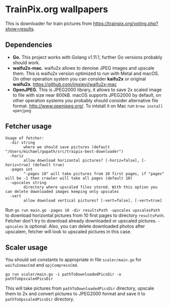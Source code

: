 TrainPix.org wallpapers
=======================

This is downloader for train pictures from https://trainpix.org/voting.php?show=results.

## Dependencies
* __Go.__ This project works with Golang v1.11.1, further Go versions probably should work.
* __waifu2x-mac.__ waifu2x allows to denoise JPEG images and upscale them. This is waifu2x version optimized to run with Metal and macOS. On other operation system you can consider __kaifu2x__ or original __waifu2x__. https://github.com/imxieyi/waifu2x-mac
* __OpenJPEG.__ This is JPEG2000 library, it allows to save 2x scaled image to file with size near 800kB. macOS supports JPEG2000 by default, on other operation systems you probably should consider alternative file format. http://www.openjpeg.org/.
To intstall it on Mac run `brew install openjpeg` 

## Fetcher usage
```
Usage of fetcher:
  -dir string
    	where we should save pictures (default "/Users/michael/gopath/src/traipix-best-downloader")
  -horiz
    	allow download horizontal pictures? [-horiz=false], [-horiz=true] (default true)
  -pages int
    	"-pages 10" will take pictures from 10 first pages, if "pages" will be -1 then crawler will take all pages (default 10)
  -upscales string
    	directory where upscaled files stored. With this option you can delete downloaded images keeping only upscales
  -vert
    	allow download vertical pictures? [-vert=false], [-vert=true]
```


Run `go run main.go -pages 10 -dir resultsPath -upscales upscalesPath` to download horizontal pictures from 10 first pages to directory `resultsPath`. Fetcher don't try to download already downloaded or upscaled pictures. `-upscales` is optional. Also, you can delete downloaded photos after upscalem, fetcher will look to upscaled pictures in this case.

## Scaler usage
You should set constants to appropriate in file `scaler/main.go` for `waifu2xmacCmd` and
`opjCompressCmd`.

`go run scaler/main.go -i pathToDownloadedPicsDir -o pathToUpscaledPicsDir`

This will take pictures from `pathToDownloadedPicsDir` directory, upscale them to 2x and convert pictures to JPEG2000 format and save it to `pathToUpscaledPicsDir` directory.